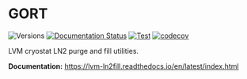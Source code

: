 # GORT

![Versions](https://img.shields.io/badge/python->3.10-blue)
[![Documentation Status](https://readthedocs.org/projects/lvm-ln2fill/badge/?version=latest)](https://lvm-ln2fill.readthedocs.io/en/latest/)
[![Test](https://github.com/sdss/lvm-ln2fill/actions/workflows/test.yml/badge.svg)](https://github.com/sdss/lvm-ln2fill/actions/workflows/test.yml)
[![codecov](https://codecov.io/gh/sdss/lvm-ln2fill/branch/main/graph/badge.svg)](https://codecov.io/gh/sdss/lvm-ln2fill)

LVM cryostat LN2 purge and fill utilities.

**Documentation:** https://lvm-ln2fill.readthedocs.io/en/latest/index.html

